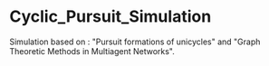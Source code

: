 # Cyclic_Pursuit_Simulation

Simulation based on : "Pursuit formations of unicycles" and "Graph Theoretic Methods in Multiagent Networks".
